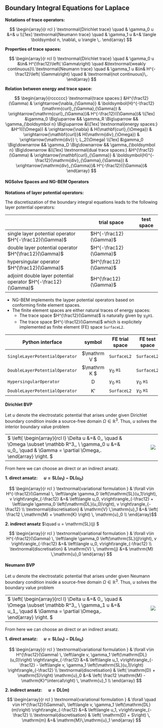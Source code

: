 Boundary Integral Equations for Laplace
-----------------------------

**Notations of trace operators:**

$$ \begin{array}{r rcl } \textnormal{Dirichlet trace} \quad & \gamma_0 u &=& u  \\[1ex] \textnormal{Neumann trace} \quad & \gamma_1 u &=& \langle \boldsymbol n,   \nabla\, u \rangle \,. \end{array} $$

**Properties of trace spaces:**

$$ \begin{array}{r rcl l} \textnormal{Dirichlet trace} \quad & \gamma_0 u &\in& H^{\frac12}\left( \Gamma\right) \quad &\textnormal{weakly continuous}\\  \textnormal{Neumann trace} \quad & \gamma_1 u &\in& H^{-\frac12}\left( \Gamma\right) \quad & \textnormal{not continuous}\,. \end{array} $$

**Relation between energy and trace space:**

$$
\begin{array}{rcccccc}
\textnormal{trace spaces:} &H^{\frac12}(\Gamma) & \xrightarrow{\nabla_{\Gamma}} & \boldsymbol{H}^{-\frac12}(\mathrm{curl}_{\Gamma},{\Gamma}) & \xrightarrow{\mathrm{curl}_{\Gamma}}& H^{-\frac12}({\Gamma})& \\[1ex]
&\gamma_0 \Big\uparrow && \gamma_R \Big\uparrow && \gamma_{\boldsymbol n} \Big\uparrow &\\[1ex]
\textnormal{energy spaces:} &H^1({\Omega}) & \xrightarrow{\nabla} & H(\mathbf{curl},{\Omega}) & \xrightarrow{\mathbf{curl}}& H(\mathrm{div},{\Omega}) & \xrightarrow{\mathrm{div}} \; L_2(\Omega) \\[1ex]
&\gamma_0 \Big\downarrow && \gamma_D \Big\downarrow && \gamma_{\boldsymbol n} \Big\downarrow &\\[1ex]
\textnormal{dual trace spaces:} &H^{\frac12}(\Gamma) & \xrightarrow{\mathbf{curl}_{\Gamma}} & \boldsymbol{H}^{-\frac12}(\mathrm{div}_{\Gamma},{\Gamma}) & \xrightarrow{\mathrm{div}_{\Gamma}}& H^{-\frac12}({\Gamma})& 
\end{array}
$$


#### NGSolve Spaces and NG-BEM Operators


**Notations of layer potential operators:**

The discretiszation of the boundary integral equations leads to the following layer potential operators:

|  | trial space | test space |  
|-|-|-|
| single layer potential operator $H^{-\frac12}(\Gamma)$ | $H^{-\frac12}(\Gamma)$ |
| double layer potential operator $H^{\frac12}(\Gamma)$  | $H^{-\frac12}(\Gamma)$ |
| hypersingular operator          $H^{\frac12}(\Gamma)$  | $H^{\frac12}(\Gamma)$  |
| adjoint double layer potential operator $H^{-\frac12}(\Gamma)$ | $H^{\frac12}(\Gamma)$  | 

- NG-BEM implements the layper potential operators based on conforming finite element spaces. 
- The finite element spaces are either natural traces of energy spaces:
  - The trace space $H^{\frac12}(\Gamma)$ is naturally given by $\gamma_0$`H1`.
  - The trace space $H^{-\frac12}(\Gamma)$ which is explicitely implemented as finite element (FE) space `SurfaceL2`. 

| Python interface | symbol |  FE trial space | FE test space |   
|-|:-:|-|-|
|`SingleLayerPotentialOperator` | $\mathrm V $ |  `SurfaceL2` | `SurfaceL2`|
|`DoubleLayerPotentialOperator` | $\mathrm K $ | $\gamma_0$ `H1` | `SurfaceL2` |
|`HypersingularOperator       ` | $\mathrm D$  | $\gamma_0$ `H1` | $\gamma_0$ `H1` |
|`DoubleLayerPotentialOperator` | $\mathrm K'$ | `SurfaceL2` | $\gamma_0$ `H1` |               


#### Dirichlet BVP

Let $u$ denote the electrostatic potential that arises under given Dirichlet boundary condition inside a source-free domain $\Omega \in \mathbb R^3$. Thus, $u$ solves the interior boundary value problem 

|  |  |  |
| -|--|- |
|$ \left\{ \begin{array}{rcl l} \Delta u &=& 0\,, \quad & \Omega \subset \mathbb R^3\,, \\ \gamma_0 u &=& u_0\,, \quad & \Gamma = \partial \Omega\,. \end{array} \right. $ | $\quad\quad\quad$  | ![](demos/resources/BEM_interior.png)  |
 

From here we can choose an direct or an indirect ansatz.  

**1. direct ansatz: $\quad u = \mathrm{SL}(u_1) - \mathrm{DL}(u_0)$**


$$ \begin{array}{r rcl }  
\textnormal{variational formulation } & \forall v\in H^{-\frac12}(\Gamma) \, \left\langle \gamma_0 \left(\mathrm{SL}(u_1)\right), v \right\rangle_{-\frac12} &=& \left\langle u_0, v\right\rangle_{-\frac12} + \left\langle \gamma_0 \left(\mathrm{DL}(u_0)\right), v \right\rangle_{-\frac12} \\ 
 \textnormal{discretisation} & \mathrm{V} \,\mathrm{u}_1 &=& \left( \frac12 \,\mathrm{M} + \mathrm{K} \right) \, \mathrm{u}_0 \\ 
\end{array}$$

**2. indirect ansatz** $\quad u =  \mathrm{SL}(j) $

$$ \begin{array}{r rcl }  
\textnormal{variational formulation } & \forall v\in H^{-\frac12}(\Gamma) \, \left\langle \gamma_0 \left(\mathrm{SL}(j)\right), v \right\rangle_{-\frac12} &=& \left\langle u_0, v\right\rangle_{-\frac12} \\ 
 \textnormal{discretisation} & \mathrm{V} \, \mathrm{j} &=& \mathrm{M} \,\mathrm{u}_0  
\end{array} $$ 


#### Neumann BVP

Let $u$ denote the electrostatic potential that arises under given Neumann boundary condition inside a source-free domain $\Omega \in \mathbb R^3$. Thus, $u$ solves the boundary value problem

|  |  |  |
| -|--|- |
|$ \left\{ \begin{array}{rcl l} \Delta u &=& 0\,, \quad & \Omega \subset \mathbb R^3\,, \\ \gamma_1 u &=& u_1\,, \quad & \Gamma = \partial \Omega\,. \end{array} \right. $ | $\quad\quad\quad$  | ![](demos/resources/BEM_interior.png)  |


From here we can choose an direct or an indirect ansatz. 

**1. direct ansatz: $\quad u = \mathrm{SL}(u_1) - \mathrm{DL}(u_0)$**

$$ \begin{array}{r rcl }  
\textnormal{variational formulation }  & \forall v\in H^{\frac12}(\Gamma) \, \left\langle v, \gamma_1 \left(\mathrm{DL}(u_0)\right) \right\rangle_{-\frac12}  &=& \left\langle u_1, v\right\rangle_{-\frac12} - \left\langle v, \gamma_1 \left(\mathrm{SL}(u_1)\right) \right\rangle_{-\frac12} \\ 
\textnormal{discretisation} & \left( \mathrm{D} + \mathrm{S}\right) \mathrm{u}_0 &=& \left( \frac12 \mathrm{M} - \mathrm{K}^\intercal\right) \, \mathrm{u}_1 \\ 
\end{array} $$ 

**2. indirect ansatz: $\quad u = \mathrm{DL}(m)$**

$$ \begin{array}{r rcl }  
\textnormal{variational formulation } & \forall \quad v\in H^{\frac12}(\Gamma)\, \left\langle v, \gamma_1 \left(\mathrm{DL}(m)\right) \right\rangle_{-\frac12} &=& \left\langle u_1, v\right\rangle_{-\frac12} \\ 
\textnormal{discretisation} & \left( \mathrm{D} + S\right) \, \mathrm{m} &=&  \mathrm{M}\,\mathrm{u}_1  
\end{array} $$ 

